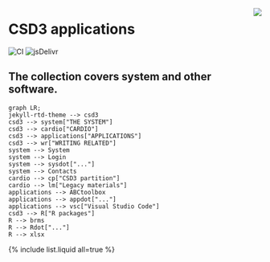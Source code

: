 <a href="https://www.top500.org/"><img src="https://www.top500.org/static//images/Top500_logo.png" align="right"></a>

# CSD3 applications

![CI](https://github.com/rundocs/jekyll-rtd-theme/workflows/CI/badge.svg?branch=develop)
![jsDelivr](https://data.jsdelivr.com/v1/package/gh/rundocs/jekyll-rtd-theme/badge)

## The collection covers system and other software.

```mermaid
graph LR;
jekyll-rtd-theme --> csd3
csd3 --> system["THE SYSTEM"]
csd3 --> cardio["CARDIO"]
csd3 --> applications["APPLICATIONS"]
csd3 --> wr["WRITING RELATED"]
system --> System
system --> Login
system --> sysdot["..."]
system --> Contacts
cardio --> cp["CSD3 partition"]
cardio --> lm["Legacy materials"]
applications --> ABCtoolbox
applications --> appdot["..."]
applications --> vsc["Visual Studio Code"]
csd3 --> R["R packages"]
R --> brms
R --> Rdot["..."]
R --> xlsx
```

{% include list.liquid all=true %}
